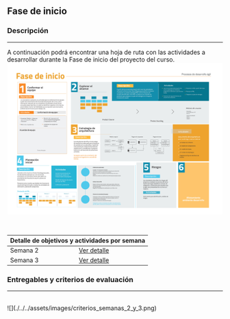 ## Fase de inicio

### Descripción
---

A continuación podrá encontrar una hoja de ruta con las actividades a desarrollar durante la Fase de inicio del proyecto del curso.
<br>
![](./../../assets/images/fase_inicio.jpg)

<br>

<table>
  <thead>
    <tr>
      <th colspan="2" class="tg-0lax">Detalle de objetivos y actividades por semana</th>
    </tr>
  </thead>
  <tbody>
    <tr>
      <td>Semana 2</td>
      <td>
        <a href="{{ '../../semana2/semana2' | absolute_url }}">Ver detalle</a>
      </td>
    </tr>
    <tr>
      <td>Semana 3</td>
      <td>
        <a href="{{ '../../semana3/semana3' | absolute_url }}">Ver detalle</a>
      </td>
    </tr>
  </tbody>
</table>

### Entregables y criterios de evaluación
---
<br>
![](./../../assets/images/criterios_semanas_2_y_3.png)
